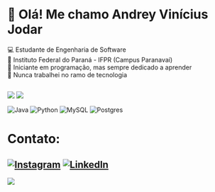 # 🦝 Olá! Me chamo Andrey Vinícius Jodar
💻 Estudante de Engenharia de Software<br>‍🏫 Instituto Federal do Paraná - IFPR (Campus Paranavaí)<br>📖 Iniciante em programação, mas sempre dedicado a aprender<br>💼 Nunca trabalhei no ramo de tecnologia

## 
![](https://github-readme-stats.vercel.app/api?username=andreyjodar&theme=dark&hide_border=false&include_all_commits=true&count_private=true)
![](https://github-readme-stats.vercel.app/api/top-langs/?username=andreyjodar&theme=dark&hide_border=false&include_all_commits=true&count_private=true&layout=compact)

![Java](https://img.shields.io/badge/java-%23ED8B00.svg?style=for-the-badge&logo=openjdk&logoColor=white) ![Python](https://img.shields.io/badge/python-3670A0?style=for-the-badge&logo=python&logoColor=ffdd54) ![MySQL](https://img.shields.io/badge/mysql-%2300000f.svg?style=for-the-badge&logo=mysql&logoColor=white) ![Postgres](https://img.shields.io/badge/postgres-%23316192.svg?style=for-the-badge&logo=postgresql&logoColor=white) 

# Contato:
[![Instagram](https://img.shields.io/badge/Instagram-%23E4405F.svg?logo=Instagram&logoColor=white)](https://instagram.com/https://www.instagram.com/andreyjodar/) [![LinkedIn](https://img.shields.io/badge/LinkedIn-%230077B5.svg?logo=linkedin&logoColor=white)](https://linkedin.com/in/https://www.linkedin.com/in/andreyjodar/) 
---
[![](https://visitcount.itsvg.in/api?id=andreyjodar&icon=1&color=1)](https://visitcount.itsvg.in)

<!-- Proudly created with GPRM ( https://gprm.itsvg.in ) -->
